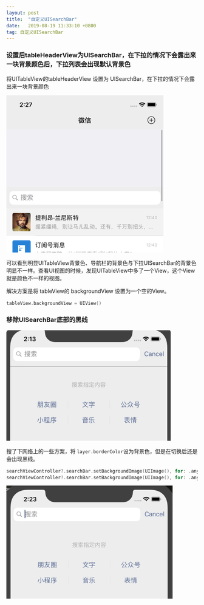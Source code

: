 ```yaml
---
layout: post
title:  "自定义UISearchBar"
date:   2019-08-19 11:33:10 +0800
tag: 自定义UISearchBar
---
```



### 设置后tableHeaderView为UISearchBar，在下拉的情况下会露出来一块背景颜色后，下拉列表会出现默认背景色


将UITableView的tableHeaderView 设置为 UISearchBar，在下拉的情况下会露出来一块背景颜色


<img src='/assets/images/2019/UISearchBar_UITableViewHeader_Background@2x.png' width='414' />

可以看到明显UITableView背景色、导航栏的背景色与下拉UISearchBar的背景色明显不一样。查看UI视图的时候，发现UITableView中多了一个View，这个View就是颜色不一样的视图。

解决方案是将 tableView的 backgroundView 设置为一个空的View。


```swift
tableView.backgroundView = UIView()
```

### 移除UISearchBar底部的黑线

<img src='/assets/images/2019/UISearchBar_BotomLine@2x.jpg' width='433' />

搜了下网络上的一些方案，将 `layer.borderColor`设为背景色，但是在切换后还是会出现黑线。


```swift
searchViewController?.searchBar.setBackgroundImage(UIImage(), for: .any, barMetrics: .default)
searchViewController?.searchBar.setBackgroundImage(UIImage(), for: .any, barMetrics: .defaultPrompt)

```

<img src='/assets/images/2019/UISearchBar_RemovedLine@2x.jpg' width='438' />



